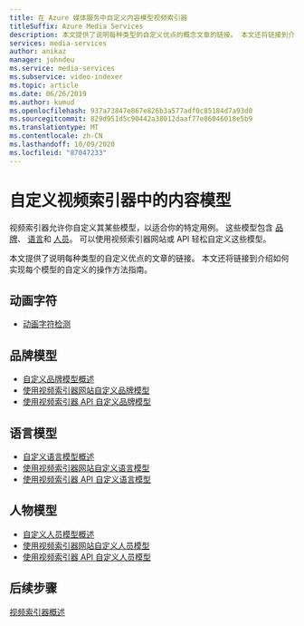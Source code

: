 ```yaml
---
title: 在 Azure 媒体服务中自定义内容模型视频索引器
titleSuffix: Azure Media Services
description: 本文提供了说明每种类型的自定义优点的概念文章的链接。 本文还将链接到介绍如何实现每个模型的自定义的操作方法指南。
services: media-services
author: anikaz
manager: johndeu
ms.service: media-services
ms.subservice: video-indexer
ms.topic: article
ms.date: 06/26/2019
ms.author: kumud
ms.openlocfilehash: 937a73847e867e826b3a577adf0c85184d7a93d0
ms.sourcegitcommit: 829d951d5c90442a38012daaf77e86046018e5b9
ms.translationtype: MT
ms.contentlocale: zh-CN
ms.lasthandoff: 10/09/2020
ms.locfileid: "87047233"
---
```

# <a name="customizing-content-models-in-video-indexer"></a>自定义视频索引器中的内容模型

视频索引器允许你自定义其某些模型，以适合你的特定用例。 这些模型包含 [品牌](customize-brands-model-overview.md)、 [语言](customize-language-model-overview.md)和 [人员](customize-person-model-overview.md)。 可以使用视频索引器网站或 API 轻松自定义这些模型。

本文提供了说明每种类型的自定义优点的文章的链接。 本文还将链接到介绍如何实现每个模型的自定义的操作方法指南。

## <a name="animated-characters"></a>动画字符

* [动画字符检测](animated-characters-recognition.md)

## <a name="brands-model"></a>品牌模型

* [自定义品牌模型概述](customize-brands-model-overview.md)
* [使用视频索引器网站自定义品牌模型](customize-brands-model-with-website.md)
* [使用视频索引器 API 自定义品牌模型](customize-brands-model-with-api.md)
 
## <a name="language-model"></a>语言模型

* [自定义语言模型概述](customize-language-model-overview.md)
* [使用视频索引器网站自定义语言模型](customize-language-model-with-website.md)
* [使用视频索引器 API 自定义语言模型](customize-language-model-with-api.md)
 
## <a name="person-model"></a>人物模型

* [自定义人员模型概述](customize-person-model-overview.md)
* [使用视频索引器网站自定义人员模型](customize-person-model-with-website.md)
* [使用视频索引器 API 自定义人员模型](customize-person-model-with-api.md)

## <a name="next-steps"></a>后续步骤

[视频索引器概述](video-indexer-overview.md)
